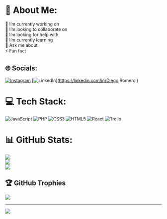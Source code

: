 # 💫 About Me:
🔭 I’m currently working on<br>👯 I’m looking to collaborate on<br>🤝 I’m looking for help with<br>🌱 I’m currently learning<br>💬 Ask me about<br>⚡ Fun fact


## 🌐 Socials:
[![Instagram](https://img.shields.io/badge/Instagram-%23E4405F.svg?logo=Instagram&logoColor=white)](https://instagram.com/Redgoninjato) [![LinkedIn](https://img.shields.io/badge/LinkedIn-%230077B5.svg?logo=linkedin&logoColor=white)](https://linkedin.com/in/Diego Romero ) 

# 💻 Tech Stack:
![JavaScript](https://img.shields.io/badge/javascript-%23323330.svg?style=for-the-badge&logo=javascript&logoColor=%23F7DF1E) ![PHP](https://img.shields.io/badge/php-%23777BB4.svg?style=for-the-badge&logo=php&logoColor=white) ![CSS3](https://img.shields.io/badge/css3-%231572B6.svg?style=for-the-badge&logo=css3&logoColor=white) ![HTML5](https://img.shields.io/badge/html5-%23E34F26.svg?style=for-the-badge&logo=html5&logoColor=white) ![React](https://img.shields.io/badge/react-%2320232a.svg?style=for-the-badge&logo=react&logoColor=%2361DAFB) ![Trello](https://img.shields.io/badge/Trello-%23026AA7.svg?style=for-the-badge&logo=Trello&logoColor=white)
# 📊 GitHub Stats:
![](https://github-readme-stats.vercel.app/api?username=Diego-Romero1&theme=dark&hide_border=false&include_all_commits=true&count_private=false)<br/>
![](https://github-readme-streak-stats.herokuapp.com/?user=Diego-Romero1&theme=dark&hide_border=false)<br/>
![](https://github-readme-stats.vercel.app/api/top-langs/?username=Diego-Romero1&theme=dark&hide_border=false&include_all_commits=true&count_private=false&layout=compact)

## 🏆 GitHub Trophies
![](https://github-profile-trophy.vercel.app/?username=Diego-Romero1&theme=radical&no-frame=false&no-bg=true&margin-w=4)

---
[![](https://visitcount.itsvg.in/api?id=Diego-Romero1&icon=0&color=0)](https://visitcount.itsvg.in)

<!-- Proudly created with GPRM ( https://gprm.itsvg.in ) -->
